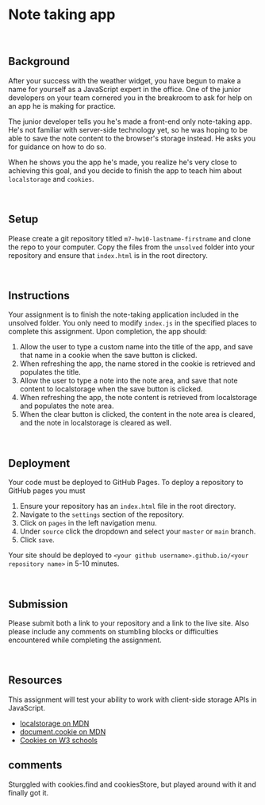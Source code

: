 # Note taking app

&nbsp;
## Background

After your success with the weather widget, you have begun to make a name for yourself as a JavaScript expert in the office. One of the junior developers on your team cornered you in the breakroom to ask for help on an app he is making for practice.

The junior developer tells you he's made a front-end only note-taking app. He's not familiar with server-side technology yet, so he was hoping to be able to save the note content to the browser's storage instead. He asks you for guidance on how to do so.

When he shows you the app he's made, you realize he's very close to achieving this goal, and you decide to finish the app to teach him about `localstorage` and `cookies`.

&nbsp;
## Setup

Please create a git repository titled `m7-hw10-lastname-firstname` and clone the repo to your computer. Copy the files from the `unsolved` folder into your repository and ensure that `index.html` is in the root directory.

&nbsp;
## Instructions

Your assignment is to finish the note-taking application included in the unsolved folder. You only need to modify `index.js` in the specified places to complete this assignment. Upon completion, the app should:

1. Allow the user to type a custom name into the title of the app, and save that name in a cookie when the save button is clicked.
1. When refreshing the app, the name stored in the cookie is retrieved and populates the title.
1. Allow the user to type a note into the note area, and save that note content to localstorage when the save button is clicked.
1. When refreshing the app, the note content is retrieved from localstorage and populates the note area.
1. When the clear button is clicked, the content in the note area is cleared, and the note in localstorage is cleared as well.

&nbsp;
## Deployment

Your code must be deployed to GitHub Pages. To deploy a repository to GitHub pages you must

1. Ensure your repository has an `index.html` file in the root directory.
1. Navigate to the `settings` section of the repository.
1. Click on `pages` in the left navigation menu.
1. Under `source` click the dropdown and select your `master` or `main` branch.
1. Click `save`.

Your site should be deployed to `<your github username>.github.io/<your repository name>` in 5-10 minutes.

&nbsp;
## Submission

Please submit both a link to your repository and a link to the live site. Also please include any comments on stumbling blocks or difficulties encountered while completing the assignment.

&nbsp;
## Resources

This assignment will test your ability to work with client-side storage APIs in JavaScript.

- [localstorage on MDN](https://developer.mozilla.org/en-US/docs/Web/API/Window/localStorage)
- [document.cookie on MDN](https://developer.mozilla.org/en-US/docs/Web/API/Document/cookie)
- [Cookies on W3 schools](https://www.w3schools.com/js/js_cookies.asp)

## comments
Sturggled with cookies.find and cookiesStore, but played around with it and finally got it. 


